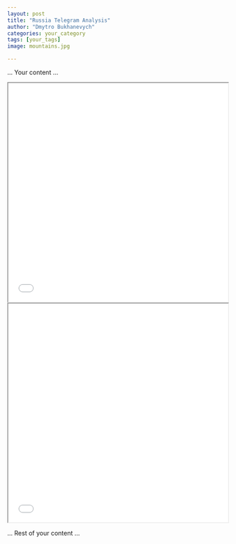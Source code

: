 ```yaml
---
layout: post
title: "Russia Telegram Analysis"
author: "Dmytro Bukhanevych"
categories: your_category
tags: [your_tags]
image: mountains.jpg

---
```


... Your content ...

<!-- Embedding Plotly Visualization -->
<!-- Embedding Plotly Visualization -->
<iframe src="/visualizations/fig_topics_time.html" width="100%" height="500"></iframe>

<!-- Embedding the DataFrame table -->
<iframe src="/tables/dataframe_table.html" width="100%" height="500"></iframe>

... Rest of your content ...
